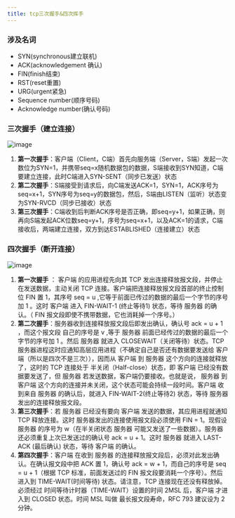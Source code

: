 ```yaml
---
title: tcp三次握手&四次挥手
---
```


### 涉及名词
- SYN(synchronous建立联机) 
- ACK(acknowledgement 确认)
- FIN(finish结束)
- RST(reset重置) 
- URG(urgent紧急)
- Sequence number(顺序号码) 
- Acknowledge number(确认号码)

### 三次握手（建立连接）
![image](https://user-gold-cdn.xitu.io/2019/4/24/16a4e89718f94f91?imageView2/0/w/1280/h/960/format/webp/ignore-error/1)
1. **第一次握手**：客户端（Client，C端）首先向服务端（Server，S端）发起一次数位为SYN=1，并携带seq=x随机数据包的数据，S端接收到SYN知道，C端要建立连接，此时C端进入SYN-SENT（同步已发送）状态
2. **第二次握手**：S端接受到请求后，向C端发送ACK=1，SYN=1，ACK序号为seq=x+1，SYN序号为seq=y的数据包，然后，S端由LISTEN（监听）状态变为SYN-RVCD（同步已接收）状态
3. **第三次握手**：C端收到后判断ACK序号是否正确，即seq=y+1，如果正确，则再向S端发起ACK位数seq=y+1，序号为seq=x+1，以及ACK=1的请求，C端接收后，两端建立连接，双方到达ESTABLISHED（连接建立）状态

### 四次握手（断开连接）
![image](https://user-gold-cdn.xitu.io/2019/4/24/16a4e8e413941b94?imageView2/0/w/1280/h/960/format/webp/ignore-error/1)
1. **第一次握手** ： 客户端 的应用进程先向其 TCP 发出连接释放报文段，并停止在发送数据，主动关闭 TCP 连接。客户端把连接释放报文段首部的终止控制位 FIN 置 1，其序号 seq = u ,它等于前面已传过的数据的最后一个字节的序号加 1 。这时 客户端 进入 FIN-WAIT-1 (终止等待1) 状态，等待 服务器 的确认。（ FIN 报文段即使不携带数据，它也消耗掉一个序号。）
2. **第二次握手**：服务器收到连接释放报文段后即发出确认，确认号 ack = u + 1 ，而这个报文段 自己的序号是 v ,等于 服务器 前面已经传过的数据的最后一个字节的序号加 1 。然后 服务器 就进入 CLOSEWAIT（关闭等待）状态。TCP 服务器进程这时应通知高层应用进程（不确定自己是否还有数据要发送给 客户端（所以是四次不是三次）），因而从 客户端 到 服务器 这个方向的连接就释放了，这时的 TCP 连接处于 半关闭（Half-close）状态，即 客户端 已经没有数据要发送了，但 服务器 若发送数据，客户端仍要接收。也就是说， 服务器 到 客户端 这个方向的连接并未关闭，这个状态可能会持续一段时间。客户端 收到来自 服务器 的确认后，就进入 FIN-WAIT-2(终止等待2) 状态，等待 服务器 发出的连接释放报文段。
3. **第三次握手**：若 服务器 已经没有要向 客户端 发送的数据，其应用进程就通知 TCP 释放连接。这时 服务器发出的连接使用报文段必须使用 FIN = 1。现假设 服务器 的序号为 w（在半关闭状态 服务器 可能又发送了一些数据）。服务器还必须重复上次已发送过的确认号 ack = u + 1。这时 服务器 就进入 LAST-ACK (最后确认) 状态，等待 客户端 的确认。
4. **第四次握手**：客户端 在收到 服务器 的连接释放报文段后，必须对此发出确认。在确认报文段中把 ACK 置 1，确认号 ack = w + 1，而自己的序号是 seq = u + 1（根据 TCP 标准，前面发送过的 FIN 报文段要消耗一个序号）。然后进入到 TIME-WAIT(时间等待) 状态。请注意，TCP 连接现在还没有释放掉。必须经过 时间等待计时器（TIME-WAIT）设置的时间 2MSL 后，客户端 才进入到 CLOSED 状态。时间 MSL 叫做 最长报文段寿命，RFC 793 建议设为 2 分钟。
